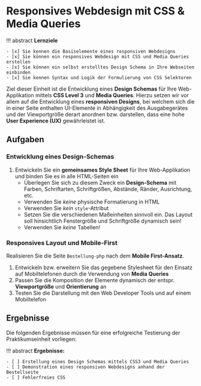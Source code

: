 # Responsives Webdesign mit CSS & Media Queries 

!!! abstract
    **Lernziele**

    - [x] Sie kennen die Basiselemente eines responsiven Webdesigns
    - [x] Sie können ein responsives Webdesign mit CSS und Media Queries erstellen
    - [x] Sie können ein selbst erstelltes Design Schema in Ihre Webseiten einbinden 
    - [x] Sie kennen Syntax und Logik der Formulierung von CSS Selektoren

Ziel dieser Einheit ist die Entwicklung eines **Design Schemas** für Ihre Web-Applikation mittels **CSS Level 3** und **Media Queries**. Hierzu setzen wir vor allem auf die Entwicklung eines **responsiven Designs**, bei welchem sich die in einer Seite enthalten UI-Elemente in Abhängigkeit des Ausgabegerätes und der Viewportgröße derart anordnen bzw. darstellen, dass eine hohe **User Experience (UX)** gewährleistet ist. 



## Aufgaben

### Entwicklung eines Design-Schemas
1. Entwickeln Sie ein **gemeinsames Style Sheet** für Ihre Web-Applikation und binden Sie es in alle HTML-Seiten ein
    - Überlegen Sie sich zu diesem Zweck ein **Design-Schema** mit Farben, Schriftarten, Schriftgrößen, Abstände, Ränder, Ausrichtung, etc.
    - Verwenden Sie *keine* physische Formatierung in HTML
    - Verwenden Sie *kein* `style`-Attribut
    - Setzen Sie die verschiedenen Maßeinheiten sinnvoll ein. Das Layout soll hinsichtlich Fenstergröße und Schriftgröße dynamisch sein!
    - Verwenden Sie *keine* Tabellen!

### Responsives Layout und Mobile-First

Realisieren Sie die Seite `Bestellung-php` nach dem **Mobile First-Ansatz**.

1. Entwickeln bzw. erweitern Sie das gegebene Stylesheet für den Einsatz auf Mobiltelefonen durch die Verwendung von **Media Queries**
2. Passen Sie die Komposition der Elemente dynamisch der entspr. **Viewportgröße** und **Orientierung** an
3. Testen Sie die Darstellung mit den Web Developer Tools und auf einem Mobiltelefon



## Ergebnisse

Die folgenden Ergebnisse müssen für eine erfolgreiche Testierung der Praktikumseinheit vorliegen:

!!! abstract
    __Ergebnisse:__

    - [ ] Erstellung eines Design Schemas mittels CSS3 und Media Queries
    - [ ] Demonstration eines responsiven Webdesigns anhand der Bestellseite
    - [ ] Fehlerfreies CSS